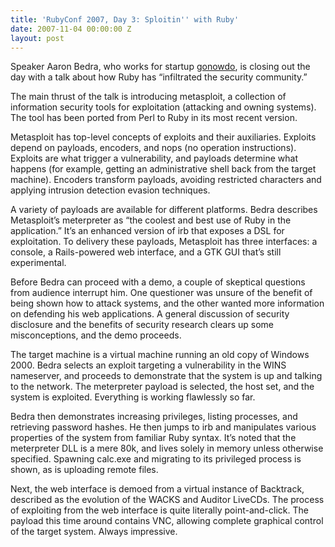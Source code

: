 ```yaml
---
title: 'RubyConf 2007, Day 3: Sploitin'' with Ruby'
date: 2007-11-04 00:00:00 Z
layout: post
---
```





Speaker Aaron Bedra, who works for startup [gonowdo](http://gonowdo.com/), is closing out the day with a talk about how Ruby has “infiltrated the security community.”

The main thrust of the talk is introducing metasploit, a collection of information security tools for exploitation (attacking and owning systems). The tool has been ported from Perl to Ruby in its most recent version.

Metasploit has top-level concepts of exploits and their auxiliaries. Exploits depend on payloads, encoders, and nops (no operation instructions). Exploits are what trigger a vulnerability, and payloads determine what happens (for example, getting an administrative shell back from the target machine). Encoders transform payloads, avoiding restricted characters and applying intrusion detection evasion techniques.

A variety of payloads are available for different platforms. Bedra describes Metasploit’s meterpreter as “the coolest and best use of Ruby in the application.” It’s an enhanced version of irb that exposes a DSL for exploitation. To delivery these payloads, Metasploit has three interfaces: a console, a Rails-powered web interface, and a GTK GUI that’s still experimental.

Before Bedra can proceed with a demo, a couple of skeptical questions from audience interrupt him. One questioner was unsure of the benefit of being shown how to attack systems, and the other wanted more information on defending his web applications. A general discussion of security disclosure and the benefits of security research clears up some misconceptions, and the demo proceeds.

The target machine is a virtual machine running an old copy of Windows 2000. Bedra selects an exploit targeting a vulnerability in the WINS nameserver, and proceeds to demonstrate that the system is up and talking to the network. The meterpreter payload is selected, the host set, and the system is exploited. Everything is working flawlessly so far.

Bedra then demonstrates increasing privileges, listing processes, and retrieving password hashes. He then jumps to irb and manipulates various properties of the system from familiar Ruby syntax. It’s noted that the meterpreter DLL is a mere 80k, and lives solely in memory unless otherwise specified. Spawning calc.exe and migrating to its privileged process is shown, as is uploading remote files.

Next, the web interface is demoed from a virtual instance of Backtrack, described as the evolution of the WACKS and Auditor LiveCDs. The process of exploiting from the web interface is quite literally point-and-click. The payload this time around contains VNC, allowing complete graphical control of the target system. Always impressive.
